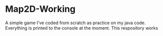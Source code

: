 # Map2D-Working

A simple game I've coded from scratch as practice on my java code. Everything is printed to the console at the moment.
This respository works

